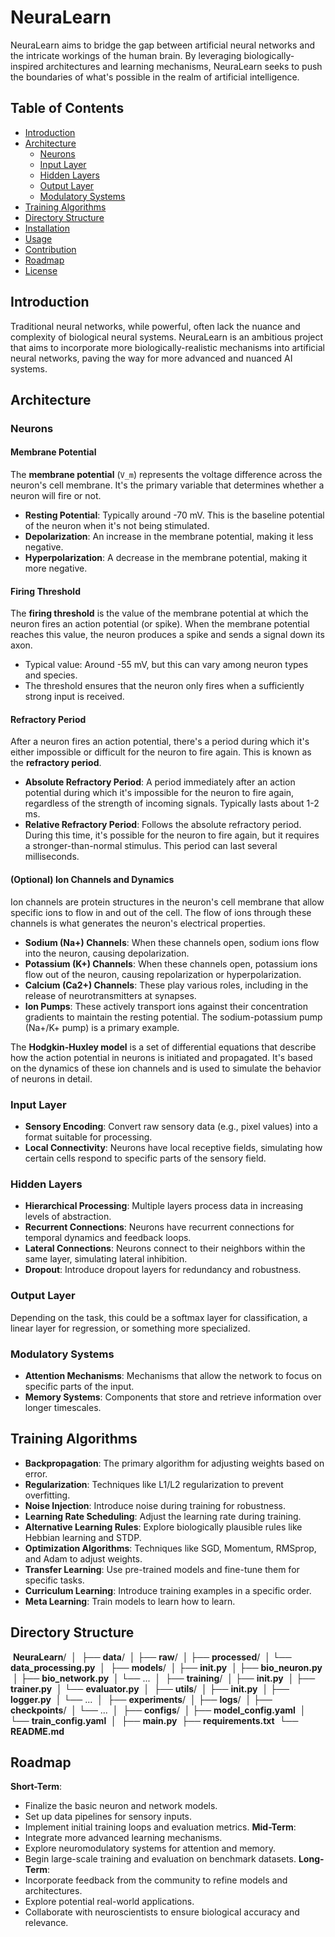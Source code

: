# NeuraLearn

NeuraLearn aims to bridge the gap between artificial neural networks and the intricate workings of the human brain. By leveraging biologically-inspired architectures and learning mechanisms, NeuraLearn seeks to push the boundaries of what's possible in the realm of artificial intelligence.

## Table of Contents

- [Introduction](#introduction)
- [Architecture](#architecture)
  - [Neurons](#neurons)
  - [Input Layer](#input-layer)
  - [Hidden Layers](#hidden-layers)
  - [Output Layer](#output-layer)
  - [Modulatory Systems](#modulatory-systems)
- [Training Algorithms](#training-algorithms)
- [Directory Structure](#directory-structure)
- [Installation](#installation)
- [Usage](#usage)
- [Contribution](#contribution)
- [Roadmap](#roadmap)
- [License](#license)

## Introduction

Traditional neural networks, while powerful, often lack the nuance and complexity of biological neural systems. NeuraLearn is an ambitious project that aims to incorporate more biologically-realistic mechanisms into artificial neural networks, paving the way for more advanced and nuanced AI systems.

## Architecture

### Neurons

#### Membrane Potential

The **membrane potential** (`V_m`) represents the voltage difference across the neuron's cell membrane. It's the primary variable that determines whether a neuron will fire or not.

- **Resting Potential**: Typically around -70 mV. This is the baseline potential of the neuron when it's not being stimulated.
- **Depolarization**: An increase in the membrane potential, making it less negative.
- **Hyperpolarization**: A decrease in the membrane potential, making it more negative.

#### Firing Threshold

The **firing threshold** is the value of the membrane potential at which the neuron fires an action potential (or spike). When the membrane potential reaches this value, the neuron produces a spike and sends a signal down its axon.

- Typical value: Around -55 mV, but this can vary among neuron types and species.
- The threshold ensures that the neuron only fires when a sufficiently strong input is received.

#### Refractory Period

After a neuron fires an action potential, there's a period during which it's either impossible or difficult for the neuron to fire again. This is known as the **refractory period**.

- **Absolute Refractory Period**: A period immediately after an action potential during which it's impossible for the neuron to fire again, regardless of the strength of incoming signals. Typically lasts about 1-2 ms.
- **Relative Refractory Period**: Follows the absolute refractory period. During this time, it's possible for the neuron to fire again, but it requires a stronger-than-normal stimulus. This period can last several milliseconds.

#### (Optional) Ion Channels and Dynamics

Ion channels are protein structures in the neuron's cell membrane that allow specific ions to flow in and out of the cell. The flow of ions through these channels is what generates the neuron's electrical properties.

- **Sodium (Na+) Channels**: When these channels open, sodium ions flow into the neuron, causing depolarization.
- **Potassium (K+) Channels**: When these channels open, potassium ions flow out of the neuron, causing repolarization or hyperpolarization.
- **Calcium (Ca2+) Channels**: These play various roles, including in the release of neurotransmitters at synapses.
- **Ion Pumps**: These actively transport ions against their concentration gradients to maintain the resting potential. The sodium-potassium pump (Na+/K+ pump) is a primary example.

The **Hodgkin-Huxley model** is a set of differential equations that describe how the action potential in neurons is initiated and propagated. It's based on the dynamics of these ion channels and is used to simulate the behavior of neurons in detail.

### Input Layer

- **Sensory Encoding**: Convert raw sensory data (e.g., pixel values) into a format suitable for processing.
- **Local Connectivity**: Neurons have local receptive fields, simulating how certain cells respond to specific parts of the sensory field.

### Hidden Layers

- **Hierarchical Processing**: Multiple layers process data in increasing levels of abstraction.
- **Recurrent Connections**: Neurons have recurrent connections for temporal dynamics and feedback loops.
- **Lateral Connections**: Neurons connect to their neighbors within the same layer, simulating lateral inhibition.
- **Dropout**: Introduce dropout layers for redundancy and robustness.

### Output Layer

Depending on the task, this could be a softmax layer for classification, a linear layer for regression, or something more specialized.

### Modulatory Systems

- **Attention Mechanisms**: Mechanisms that allow the network to focus on specific parts of the input.
- **Memory Systems**: Components that store and retrieve information over longer timescales.

## Training Algorithms

- **Backpropagation**: The primary algorithm for adjusting weights based on error.
- **Regularization**: Techniques like L1/L2 regularization to prevent overfitting.
- **Noise Injection**: Introduce noise during training for robustness.
- **Learning Rate Scheduling**: Adjust the learning rate during training.
- **Alternative Learning Rules**: Explore biologically plausible rules like Hebbian learning and STDP.
- **Optimization Algorithms**: Techniques like SGD, Momentum, RMSprop, and Adam to adjust weights.
- **Transfer Learning**: Use pre-trained models and fine-tune them for specific tasks.
- **Curriculum Learning**: Introduce training examples in a specific order.
- **Meta Learning**: Train models to learn how to learn.

## Directory Structure

  **NeuraLearn**/
  │
  ├── **data**/
  │ ├── **raw**/
  │ ├── **processed**/
  │ └── **data_processing.py**
  │
  ├── **models**/
  │ ├── **init.py**
  │ ├── **bio_neuron.py**
  │ ├── **bio_network.py**
  │ └── ...
  │
  ├── **training**/
  │ ├── **init.py**
  │ ├── **trainer.py**
  │ └── **evaluator.py**
  │
  ├── **utils**/
  │ ├── **init.py**
  │ ├── **logger.py**
  │ └── ...
  │
  ├── **experiments**/
  │ ├── **logs**/
  │ ├── **checkpoints**/
  │ └── ...
  │
  ├── **configs**/
  │ ├── **model_config.yaml**
  │ └── **train_config.yaml**
  │
  ├── **main.py**
  ├── **requirements.txt**
  └── **README.md**

## Roadmap
**Short-Term**:
- Finalize the basic neuron and network models.
- Set up data pipelines for sensory inputs.
- Implement initial training loops and evaluation metrics.
**Mid-Term**:
- Integrate more advanced learning mechanisms.
- Explore neuromodulatory systems for attention and memory.
- Begin large-scale training and evaluation on benchmark datasets.
**Long-Term**:
- Incorporate feedback from the community to refine models and architectures.
- Explore potential real-world applications.
- Collaborate with neuroscientists to ensure biological accuracy and relevance.
